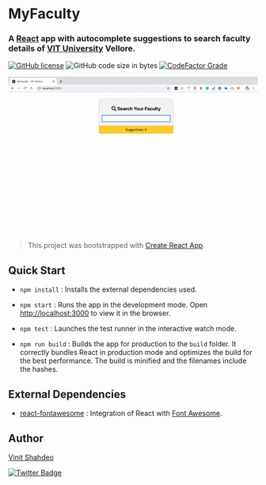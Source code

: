 # MyFaculty

### A [React](https://reactjs.org/) app with autocomplete suggestions to search faculty details of [VIT University](https://vit.ac.in/) Vellore.

[![GitHub license](https://img.shields.io/github/license/vinitshahdeo/myFaculty?logo=github)](https://github.com/vinitshahdeo/myFaculty/blob/master/LICENSE) ![GitHub code size in bytes](https://img.shields.io/github/languages/code-size/vinitshahdeo/myFaculty?logo=react) [![CodeFactor Grade](https://img.shields.io/codefactor/grade/github/vinitshahdeo/myFaculty?logo=codefactor&logoColor=white)](https://www.codefactor.io/repository/github/vinitshahdeo/myfaculty)

![MyFaculty Demo](./demo/myFacultyDemo.gif)

> This project was bootstrapped with [Create React App](https://github.com/facebook/create-react-app).

## Quick Start

- `npm install` : Installs the external dependencies used.

- `npm start` : Runs the app in the development mode. Open [http://localhost:3000](http://localhost:3000) to view it in the browser.

- `npm test` : Launches the test runner in the interactive watch mode.

- `npm run build` : Builds the app for production to the `build` folder. It correctly bundles React in production mode and optimizes the build for the best performance. The build is minified and the filenames include the hashes.

## External Dependencies

- [react-fontawesome](https://www.npmjs.com/package/@fortawesome/react-fontawesome) : Integration of React with [Font Awesome](https://fontawesome.com/).

## Author

[Vinit Shahdeo](https://www.linkedin.com/in/vinitshahdeo/)

[![Twitter Badge](https://img.shields.io/twitter/follow/Vinit_Shahdeo.svg?style=social)](https://twitter.com/Vinit_Shahdeo)
